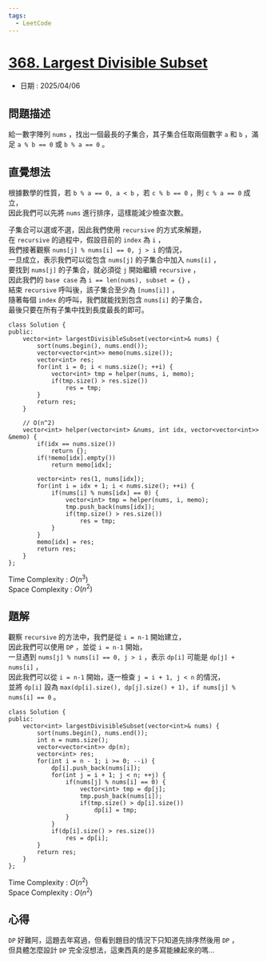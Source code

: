 ```yaml
---
tags:
  - LeetCode
---
```


# [368. Largest Divisible Subset](https://leetcode.com/problems/largest-divisible-subset/description/)  

+ 日期 : 2025/04/06  

## 問題描述  

給一數字陣列 `nums` ，找出一個最長的子集合，其子集合任取兩個數字 `a` 和 `b` ，滿足 `a % b == 0` 或 `b % a == 0` 。  

## 直覺想法  

根據數學的性質，若 `b % a == 0, a < b` ，若 `c % b == 0` ，則 `c % a == 0` 成立，  
因此我們可以先將 `nums` 進行排序，這樣能減少檢查次數。  

子集合可以選或不選，因此我們使用 `recursive` 的方式來解題，  
在 `recursive` 的過程中，假設目前的 `index` 為 `i` ，  
我們接著觀察 `nums[j] % nums[i] == 0, j > i` 的情況，  
一旦成立，表示我們可以從包含 `nums[j]` 的子集合中加入 `nums[i]` ，  
要找到 `nums[j]` 的子集合，就必須從 `j` 開始繼續 `recursive` ，  
因此我們的 `base case` 為 `i == len(nums), subset = {}` ，  
結束 `recursive` 呼叫後，該子集合至少為 `[nums[i]]` ，  
隨著每個 `index` 的呼叫，我們就能找到包含 `nums[i]` 的子集合，  
最後只要在所有子集中找到長度最長的即可。  

```cpp=
class Solution {
public:
    vector<int> largestDivisibleSubset(vector<int>& nums) {
        sort(nums.begin(), nums.end());
        vector<vector<int>> memo(nums.size());
        vector<int> res;
        for(int i = 0; i < nums.size(); ++i) {
            vector<int> tmp = helper(nums, i, memo);
            if(tmp.size() > res.size())
                res = tmp;
        }
        return res;
    }

    // O(n^2)
    vector<int> helper(vector<int> &nums, int idx, vector<vector<int>> &memo) {
        if(idx == nums.size())
            return {};
        if(!memo[idx].empty())
            return memo[idx];
        
        vector<int> res(1, nums[idx]);
        for(int i = idx + 1; i < nums.size(); ++i) {
            if(nums[i] % nums[idx] == 0) {
                vector<int> tmp = helper(nums, i, memo);
                tmp.push_back(nums[idx]);
                if(tmp.size() > res.size())
                    res = tmp;
            }
        }
        memo[idx] = res;
        return res;
    }
};
```

Time Complexity : $O(n^3)$  
Space Complexity : $O(n^2)$  

## 題解  

觀察 `recursive` 的方法中，我們是從 `i = n-1` 開始建立，  
因此我們可以使用 `DP` ，並從 `i = n-1` 開始，  
一旦遇到 `nums[j] % nums[i] == 0, j > i` ，表示 `dp[i]` 可能是 `dp[j] + nums[i]` ，  
因此我們可以從 `i = n-1` 開始，逐一檢查 `j = i + 1, j < n` 的情況，  
並將 `dp[i]` 設為 `max(dp[i].size(), dp[j].size() + 1), if nums[j] % nums[i] == 0` 。  

```cpp=
class Solution {
public:
    vector<int> largestDivisibleSubset(vector<int>& nums) {
        sort(nums.begin(), nums.end());
        int n = nums.size();
        vector<vector<int>> dp(n);
        vector<int> res;
        for(int i = n - 1; i >= 0; --i) {
            dp[i].push_back(nums[i]);
            for(int j = i + 1; j < n; ++j) {
                if(nums[j] % nums[i] == 0) {
                    vector<int> tmp = dp[j];
                    tmp.push_back(nums[i]);
                    if(tmp.size() > dp[i].size())
                        dp[i] = tmp;
                }
            }
            if(dp[i].size() > res.size())
                res = dp[i];
        }
        return res;
    }
};
```

Time Complexity : $O(n^2)$  
Space Complexity : $O(n^2)$  

## 心得  

`DP` 好難阿，這題去年寫過，但看到題目的情況下只知道先排序然後用 `DP` ，  
但具體怎麼設計 `DP` 完全沒想法，這東西真的是多寫能練起來的嗎...  
